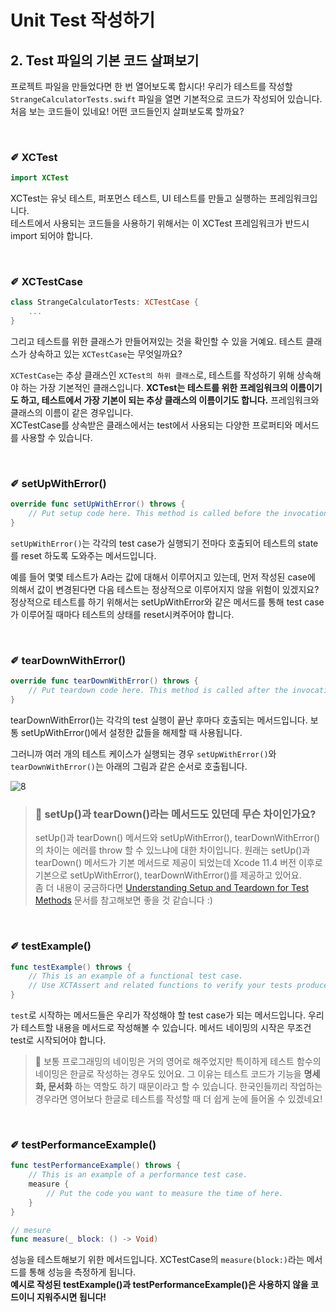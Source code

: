 # Unit Test 작성하기

## 2. Test 파일의 기본 코드 살펴보기

프로젝트 파일을 만들었다면 한 번 열어보도록 합시다! 
우리가 테스트를 작성할 `StrangeCalculatorTests.swift` 파일을 열면 기본적으로 코드가 작성되어 있습니다. 처음 보는 코드들이 있네요! 어떤 코드들인지 살펴보도록 할까요?

<br>

### ✐ XCTest
```swift
import XCTest
```
XCTest는 유닛 테스트, 퍼포먼스 테스트, UI 테스트를 만들고 실행하는 프레임워크입니다.    
테스트에서 사용되는 코드들을 사용하기 위해서는 이 XCTest 프레임워크가 반드시 import 되어야 합니다. 

<br>

### ✐ XCTestCase
```swift
class StrangeCalculatorTests: XCTestCase {
    ...
}
```

그리고 테스트를 위한 클래스가 만들어져있는 것을 확인할 수 있을 거예요. 테스트 클래스가 상속하고 있는 `XCTestCase`는 무엇일까요? <br>

`XCTestCase`는 추상 클래스인 `XCTest의 하위 클래스`로, 테스트를 작성하기 위해 상속해야 하는 가장 기본적인 클래스입니다. **XCTest는 테스트를 위한 프레임워크의 이름이기도 하고, 테스트에서 가장 기본이 되는 추상 클래스의 이름이기도 합니다.** 프레임워크와 클래스의 이름이 같은 경우입니다.    
XCTestCase를 상속받은 클래스에서는 test에서 사용되는 다양한 프로퍼티와 메서드를 사용할 수 있습니다. 

<br>

### ✐ setUpWithError()
```swift
override func setUpWithError() throws {
    // Put setup code here. This method is called before the invocation of each test method in the class.
}
```

`setUpWithError()`는 각각의 test case가 실행되기 전마다 호출되어 테스트의 state를 reset 하도록 도와주는 메서드입니다. <br> 

예를 들어 몇몇 테스트가 A라는 값에 대해서 이루어지고 있는데, 먼저 작성된 case에 의해서 값이 변경된다면 다음 테스트는 정상적으로 이루어지지 않을 위험이 있겠지요? 정상적으로 테스트를 하기 위해서는 setUpWithError와 같은 메서드를 통해 test case가 이루어질 때마다 테스트의 상태를 reset시켜주어야 합니다.

<br>

### ✐ tearDownWithError()
```swift
override func tearDownWithError() throws {
    // Put teardown code here. This method is called after the invocation of each test method in the class.
}
```

tearDownWithError()는 각각의 test 실행이 끝난 후마다 호출되는 메서드입니다. 보통 setUpWithError()에서 설정한 값들을 해제할 때 사용됩니다. <br>

그러니까 여러 개의 테스트 케이스가 실행되는 경우 `setUpWithError()`와 `tearDownWithError()`는 아래의 그림과 같은 순서로 호출됩니다.   

![8](https://user-images.githubusercontent.com/73867548/131817287-16ea489a-b9d6-4aee-a7ae-29181af53fb9.jpg) 

> ### 🤔 setUp()과 tearDown()라는 메서드도 있던데 무슨 차이인가요?
> setUp()과 tearDown() 메서드와 setUpWithError(), tearDownWithError()의 차이는 에러를 throw 할 수 있느냐에 대한 차이입니다. 원래는 setUp()과 tearDown() 메서드가 기본 메서드로 제공이 되었는데 Xcode 11.4 버전 이후로 기본으로 setUpWithError(), tearDownWithError()를 제공하고 있어요.    
좀 더 내용이 궁금하다면 [Understanding Setup and Teardown for Test Methods](https://developer.apple.com/documentation/xctest/xctestcase/understanding_setup_and_teardown_for_test_methods) 문서를 참고해보면 좋을 것 같습니다 :)

<br>

### ✐ testExample()
```swift
func testExample() throws {
    // This is an example of a functional test case.
    // Use XCTAssert and related functions to verify your tests produce the correct results.
}
```

`test`로 시작하는 메서드들은 우리가 작성해야 할 test case가 되는 메서드입니다. 우리가 테스트할 내용을 메서드로 작성해볼 수 있습니다. 메서드 네이밍의 시작은 무조건 test로 시작되어야 합니다.

> 🤔 보통 프로그래밍의 네이밍은 거의 영어로 해주었지만 특이하게 테스트 함수의 네이밍은 한글로 작성하는 경우도 있어요. 그 이유는 테스트 코드가 기능을 **명세화, 문서화** 하는 역할도 하기 때문이라고 할 수 있습니다. 한국인들끼리 작업하는 경우라면 영어보다 한글로 테스트를 작성할 때 더 쉽게 눈에 들어올 수 있겠네요!

<br>

### ✐ testPerformanceExample()
```swift
func testPerformanceExample() throws {
    // This is an example of a performance test case.
    measure {
        // Put the code you want to measure the time of here.
    }
}

// mesure
func measure(_ block: () -> Void)
```
성능을 테스트해보기 위한 메서드입니다. XCTestCase의 `measure(block:)`라는 메서드를 통해 성능을 측정하게 됩니다.    
**예시로 작성된 testExample()과 testPerformanceExample()은 사용하지 않을 코드이니 지워주시면 됩니다!** 

<br>



